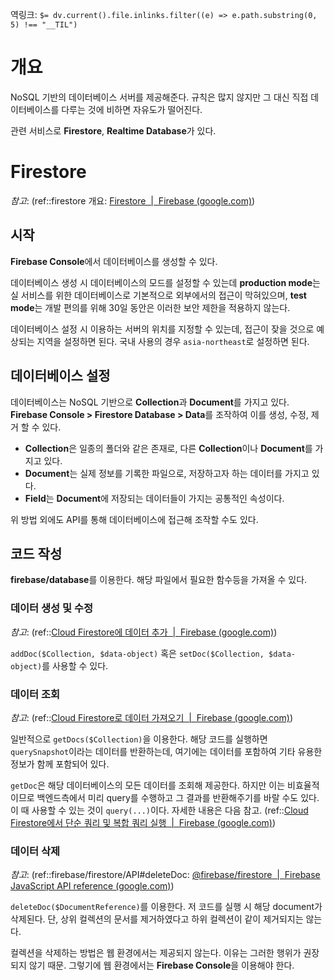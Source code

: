 역링크: `$= dv.current().file.inlinks.filter((e) => e.path.substring(0, 5) !== "__TIL")`

# 개요 
NoSQL 기반의 데이터베이스 서버를 제공해준다. 규칙은 많지 않지만 그 대신 직접 데이터베이스를 다루는 것에 비하면 자유도가 떨어진다.

관련 서비스로 **Firestore**, **Realtime Database**가 있다.

 # Firestore
 *참고*: (ref::firestore 개요: [Firestore  |  Firebase (google.com)](https://firebase.google.com/docs/firestore))

 ## 시작
**Firebase Console**에서 데이터베이스를 생성할 수 있다.

데이터베이스 생성 시 데이터베이스의 모드를 설정할 수 있는데 **production mode**는 실 서비스를 위한 데이터베이스로 기본적으로 외부에서의 접근이 막혀있으며, **test mode**는 개발 편의를 위해 30일 동안은 이러한 보안 제한을 적용하지 않는다.

데이터베이스 설정 시 이용하는 서버의 위치를 지정할 수 있는데, 접근이 잦을 것으로 예상되는 지역을 설정하면 된다. 국내 사용의 경우 `asia-northeast`로 설정하면 된다.

## 데이터베이스 설정
데이터베이스는 NoSQL 기반으로 **Collection**과 **Document**를 가지고 있다. **Firebase Console > Firestore Database > Data**를 조작하여 이를 생성, 수정, 제거 할 수 있다.
- **Collection**은 일종의 폴더와 같은 존재로, 다른 **Collection**이나 **Document**를 가지고 있다.
- **Document**는 실제 정보를 기록한 파일으로, 저장하고자 하는 데이터를 가지고 있다.
- **Field**는 **Document**에 저장되는 데이터들이 가지는 공통적인 속성이다.

위 방법 외에도 API를 통해 데이터베이스에 접근해 조작할 수도 있다.

## 코드 작성
**firebase/database**를 이용한다. 해당 파일에서 필요한 함수등을 가져올 수 있다.

### 데이터 생성 및 수정
*참고*: (ref::[Cloud Firestore에 데이터 추가  |  Firebase (google.com)](https://firebase.google.com/docs/firestore/manage-data/add-data))

`addDoc($Collection, $data-object)` 혹은 `setDoc($Collection, $data-object)`를 사용할 수 있다.

### 데이터 조회
*참고*: (ref::[Cloud Firestore로 데이터 가져오기  |  Firebase (google.com)](https://firebase.google.com/docs/firestore/query-data/get-data))

일반적으로 `getDocs($Collection)`을 이용한다. 해당 코드를 실행하면 `querySnapshot`이라는 데이터를 반환하는데, 여기에는 데이터를 포함하여 기타 유용한 정보가 함께 포함되어 있다.

`getDoc`은 해당 데이터베이스의 모든 데이터를 조회해 제공한다. 하지만 이는 비효율적이므로 백엔드측에서 미리 query를 수행하고 그 결과를 반환해주기를 바랄 수도 있다. 이 때 사용할 수 있는 것이 `query(...)`이다. 자세한 내용은 다음 참고. (ref::[Cloud Firestore에서 단순 쿼리 및 복합 쿼리 실행  |  Firebase (google.com)](https://firebase.google.com/docs/firestore/query-data/queries))

### 데이터 삭제
*참고*: (ref::firebase/firestore/API#deleteDoc: [@firebase/firestore  |  Firebase JavaScript API reference (google.com)](https://firebase.google.com/docs/reference/js/firestore_?hl=en#deletedoc))

`deleteDoc($DocumentReference)`를 이용한다. 저 코드를 실행 시 해당 document가 삭제된다. 단, 상위 컬렉션의 문서를 제거하였다고 하위 컬렉션이 같이 제거되지는 않는다.

컬렉션을 삭제하는 방법은 웹 환경에서는 제공되지 않는다. 이유는 그러한 행위가 권장되지 않기 때문. 그렇기에 웹 환경에서는 **Firebase Console**을 이용해야 한다.